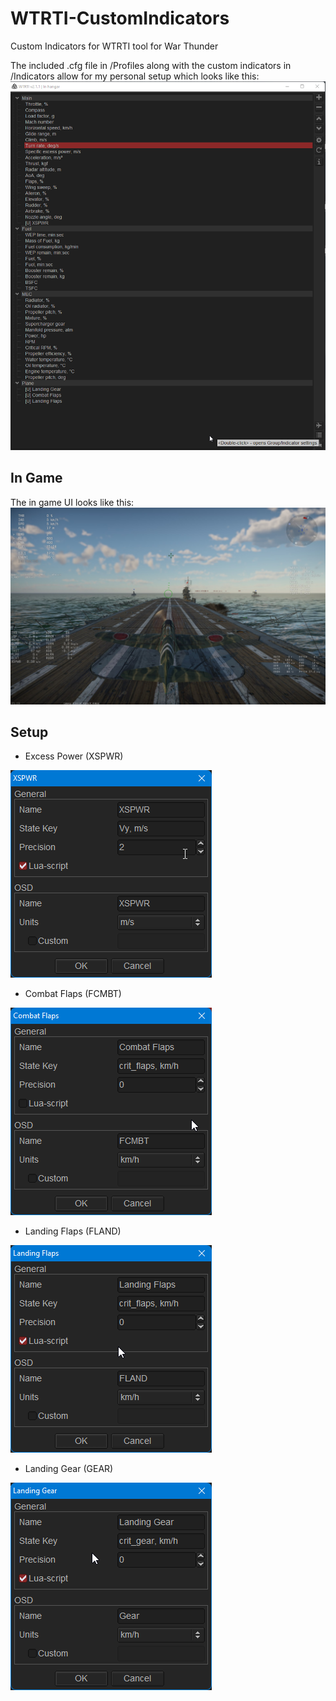# WTRTI-CustomIndicators
Custom Indicators for WTRTI tool for War  Thunder

The included .cfg file in /Profiles along with the custom indicators in /Indicators allow for my personal setup which looks like this:
![Screenshot of a the WTRTI setup that I use that is included in the .cfg file.](/Images/WTRTI%20Setup.png)

## In Game
The in game UI looks like this:
![Screenshot of a prop plane with the WTRTI UI](/Images/WTRTI%20Setup%20In%20Game.jpg)

## Setup

- Excess Power (XSPWR)

![Excess Power](/Images/WTRTI_XSPWR.png)

- Combat Flaps (FCMBT)

![Combat Flaps](/Images/WTRTI_Combat_Flaps.png)

- Landing Flaps (FLAND)

![Landing Flaps](/Images/WTRTI_Landing_Flaps.png)

- Landing Gear (GEAR)

![Landing Gear](/Images/WTRTI_Landing_Gear.png)

